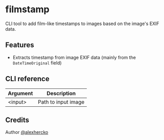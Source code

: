 # filmstamp

CLI tool to add film-like timestamps to images based on the image's EXIF data.

## Features
- Extracts timestamp from image EXIF data (mainly from the `DateTimeOriginal` field)

## CLI reference

| Argument   | Description         |
|------------|---------------------|
| \<input\>  | Path to input image |

## Credits

Author [@alexhercko](https://github.com/alexhercko)
